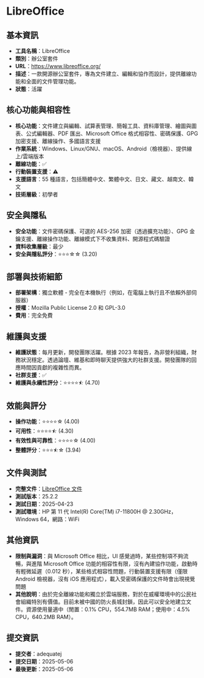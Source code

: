 # LibreOffice

## 基本資訊
- **工具名稱**：LibreOffice
- **類別**：辦公室套件
- **URL**：https://www.libreoffice.org/
- **描述**：一款開源辦公室套件，專為文件建立、編輯和協作而設計，提供離線功能和全面的文件管理功能。
- **狀態**：活躍

## 核心功能與相容性
- **核心功能**：文件建立與編輯、試算表管理、簡報工具、資料庫管理、繪圖與圖表、公式編輯器、PDF 匯出、Microsoft Office 格式相容性、密碼保護、GPG 加密支援、離線操作、多國語言支援
- **作業系統**：Windows、Linux/GNU、macOS、Android（檢視器）、提供線上/雲端版本
- **離線功能**：✅
- **行動裝置支援**：⚠️
- **支援語言**：55 種語言，包括簡體中文、繁體中文、日文、藏文、越南文、韓文
- **技術層級**：初學者

## 安全與隱私
- **安全功能**：文件密碼保護、可選的 AES-256 加密（透過擴充功能）、GPG 金鑰支援、離線操作功能、離線模式下不收集資料、開源程式碼驗證
- **資料收集層級**：最少
- **安全與隱私評分**：⭐⭐⭐☆☆ (3.20)

## 部署與技術細節
- **部署架構**：獨立軟體 - 完全在本機執行（例如，在電腦上執行且不依賴外部伺服器）
- **授權**：Mozilla Public License 2.0 和 GPL-3.0
- **費用**：完全免費

## 維護與支援
- **維護狀態**：每月更新，開發團隊活躍。根據 2023 年報告，為非營利組織，財務狀況穩定。透過論壇、維基和即時聊天提供強大的社群支援。開發團隊的回應時間因貢獻的複雜性而異。
- **社群支援**：✅
- **維護與永續性評分**：⭐⭐⭐⭐⯪ (4.70)

## 效能與評分
- **操作功能**：⭐⭐⭐⭐☆ (4.00)
- **可用性**：⭐⭐⭐⭐⯪ (4.30)
- **有效性與可靠性**：⭐⭐⭐⭐☆ (4.00)
- **整體評分**：⭐⭐⭐⯪☆ (3.94)

## 文件與測試
- **完整文件**：[LibreOffice 文件](../../factsheets/LibreOffice.pdf)
- **測試版本**：25.2.2
- **測試日期**：2025-04-23
- **測試環境**：HP 第 11 代 Intel(R) Core(TM) i7-11800H @ 2.30GHz，Windows 64，網路：WiFi

## 其他資訊
- **限制與漏洞**：與 Microsoft Office 相比，UI 感覺過時，某些控制項不夠流暢，與進階 Microsoft Office 功能的相容性有限，沒有內建協作功能，啟動時有輕微延遲（0.012 秒），某些格式相容性問題，行動裝置支援有限（僅限 Android 檢視器，沒有 iOS 應用程式），載入受密碼保護的文件時會出現視覺問題
- **其他說明**：由於完全離線功能和獨立於雲端服務，對於在威權環境中的公民社會組織特別有價值。目前未被中國的防火長城封鎖，因此可以安全地建立文件。資源使用量適中（閒置：0.1% CPU，554.7MB RAM；使用中：4.5% CPU，640.2MB RAM）。

## 提交資訊
- **提交者**：adequatej
- **提交日期**：2025-05-06
- **最後更新**：2025-05-06